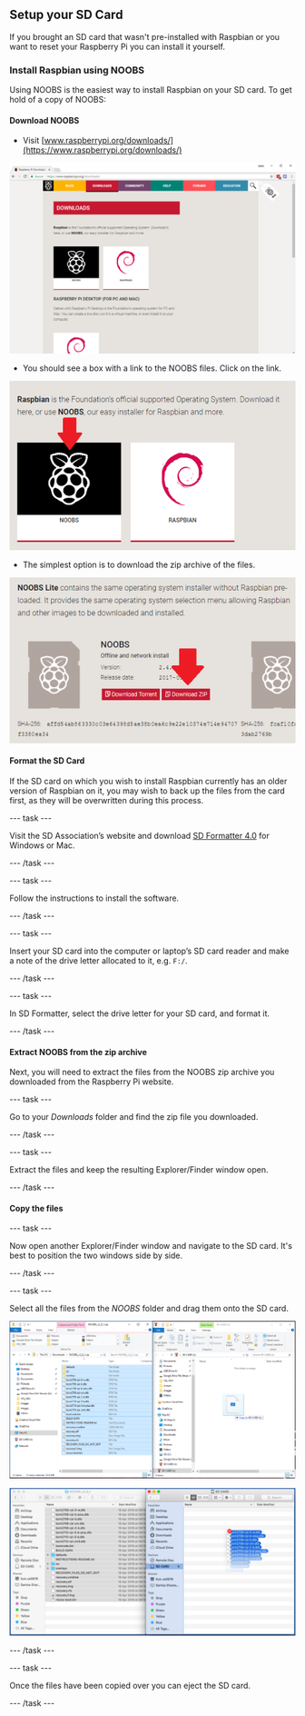## Setup your SD Card

If you brought an SD card that wasn't pre-installed with Raspbian or you want to reset your Raspberry Pi you can install it yourself.

### Install Raspbian using NOOBS

Using NOOBS is the easiest way to install Raspbian on your SD card. To get hold of a copy of NOOBS:

#### Download NOOBS

+ Visit [www.raspberrypi.org/downloads/](https://www.raspberrypi.org/downloads/)

![Downloads page](images/downloads-page.png)

+ You should see a box with a link to the NOOBS files. Click on the link.

![Click on NOOBS](images/click-noobs.png)

+ The simplest option is to download the zip archive of the files.

![Download zip](images/download-zip.png)

#### Format the SD Card

If the SD card on which you wish to install Raspbian currently has an older version of Raspbian on it, you may wish to back up the files from the card first, as they will be overwritten during this process.

--- task ---

Visit the SD Association’s website and download [SD Formatter 4.0](https://www.sdcard.org/downloads/formatter_4/index.html) for Windows or Mac.

--- /task ---

--- task ---

Follow the instructions to install the software.

--- /task ---

--- task ---

Insert your SD card into the computer or laptop’s SD card reader and make a note of the drive letter allocated to it, e.g. `F:/`.

--- /task ---

--- task ---

In SD Formatter, select the drive letter for your SD card, and format it.

--- /task ---


#### Extract NOOBS from the zip archive

Next, you will need to extract the files from the NOOBS zip archive you downloaded from the Raspberry Pi website.

--- task ---

Go to your *Downloads* folder and find the zip file you downloaded.

--- /task ---

--- task ---

Extract the files and keep the resulting Explorer/Finder window open.

--- /task ---

#### Copy the files

--- task ---

Now open another Explorer/Finder window and navigate to the SD card. It's best to position the two windows side by side.

--- /task ---

--- task ---

Select all the files from the *NOOBS* folder and drag them onto the SD card.

![windows copy](images/copy3.png)

![macos copy](images/macos_copy.png)

--- /task ---

--- task ---

Once the files have been copied over you can eject the SD card.

--- /task ---

